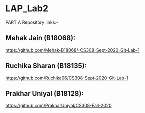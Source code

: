 # LAP_Lab2

PART A
Repository links:-

## Mehak Jain (B18068):
https://github.com/Mehak-B18068/-CS308-Sept-2020-Git-Lab-1

## Ruchika Sharan (B18135): 
https://github.com/Ruchika06/CS308-Sept-2020-Git-Lab-1

## Prakhar Uniyal (B18128): 
https://github.com/PrakharUniyal/CS308-Fall-2020

